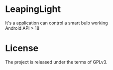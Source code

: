 # LeapingLight
It's a application can control a smart bulb working<br />
Android API > 18

# License
The project is released under the terms of GPLv3.
